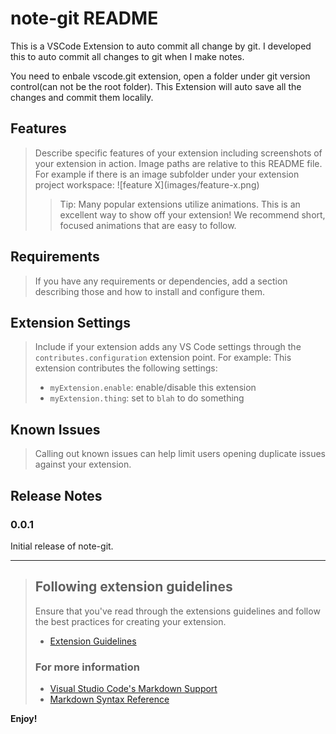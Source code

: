 # note-git README

This is a VSCode Extension to auto commit all change by git. I developed this to auto commit all changes to git when I make notes.

You need to enbale vscode.git extension, open a folder under git version control(can not be the root folder). This Extension will auto save all the changes and commit them localily.

## Features

>Describe specific features of your extension including screenshots of your extension in action. Image paths are relative to this README file.
>For example if there is an image subfolder under your extension project workspace:
>\!\[feature X\]\(images/feature-x.png\)
>> Tip: Many popular extensions utilize animations. This is an excellent way to show off your extension! We recommend short, focused animations that are easy to follow.

## Requirements

>If you have any requirements or dependencies, add a section describing those and how to install and configure them.

## Extension Settings

>Include if your extension adds any VS Code settings through the `contributes.configuration` extension point.
>For example:
>This extension contributes the following settings:
>* `myExtension.enable`: enable/disable this extension
>* `myExtension.thing`: set to `blah` to do something

## Known Issues

>Calling out known issues can help limit users opening duplicate issues against your extension.

## Release Notes

### 0.0.1

Initial release of note-git.

-----------------------------------------------------------------------------------------------------------
>## Following extension guidelines
>Ensure that you've read through the extensions guidelines and follow the best practices for creating your extension.
>* [Extension Guidelines](https://code.visualstudio.com/api/references/extension-guidelines)
>### For more information
>* [Visual Studio Code's Markdown Support](http://code.visualstudio.com/docs/languages/markdown)
>* [Markdown Syntax Reference](https://help.github.com/articles/markdown-basics/)

**Enjoy!**

